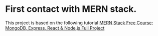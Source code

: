 # First contact with MERN stack.

This project is based on the following tutorial [MERN Stack Free Course: MongoDB, Express, React & Node.js Full Project](https://www.youtube.com/watch?v=korRfKTDoxE)

